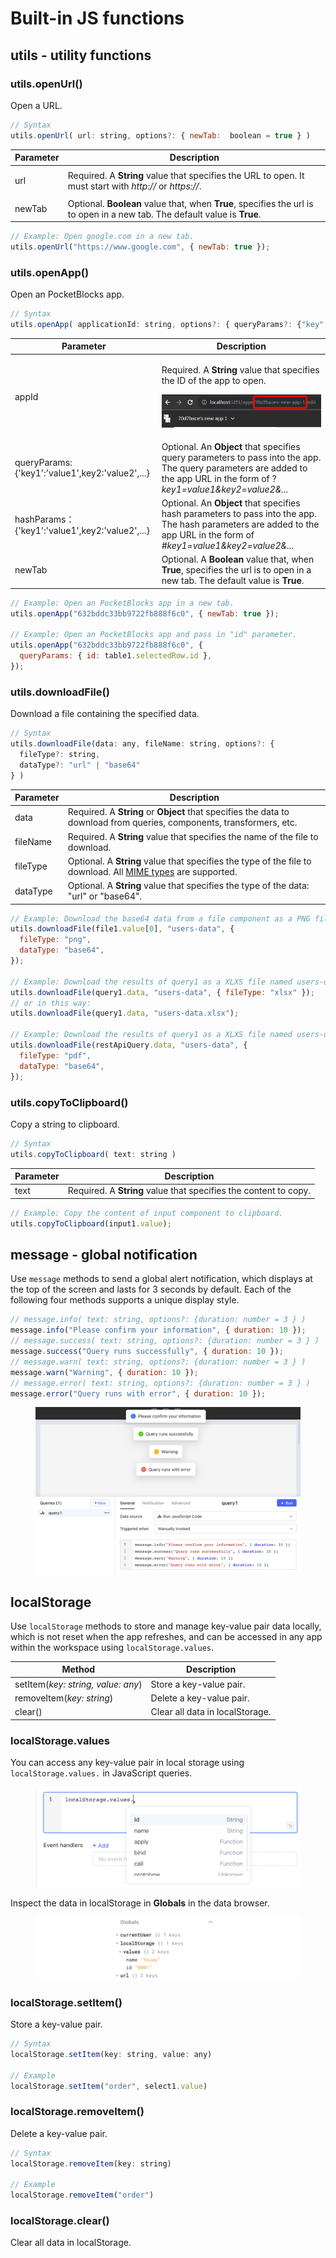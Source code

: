 # Built-in JS functions

## utils - utility functions

### utils.openUrl()

Open a URL.

```javascript
// Syntax
utils.openUrl( url: string, options?: { newTab:  boolean = true } )
```

| Parameter      | Description                                                                                                                |
| -------------- | -------------------------------------------------------------------------------------------------------------------------- |
| <p>url<br></p> | Required. A **String** value that specifies the URL to open. It must start with _http://_ or _https://_.                   |
| newTab         | Optional. **Boolean** value that, when **True**, specifies the url is to open in a new tab. The default value is **True**. |

```javascript
// Example: Open google.com in a new tab.
utils.openUrl("https://www.google.com", { newTab: true });
```

### utils.openApp()

Open an PocketBlocks app.

```javascript
// Syntax
utils.openApp( applicationId: string, options?: { queryParams?: {"key":"value"}, hashParams?: {"key":"value"}, newTab: true } )
```

| Parameter                                                  | Description                                                                                                                                                                                                                     |
| ---------------------------------------------------------- | ------------------------------------------------------------------------------------------------------------------------------------------------------------------------------------------------------------------------------- |
| <p>appId<br></p>                                           | <p>Required. A <strong>String</strong> value that specifies the ID of the app to open.</p><p> <img src="../../.gitbook/assets/build-apps/write-javascript/builtin-javascript-functions/01.png" alt="" data-size="original"></p> |
| queryParams: {'key1':'value1',key2:'value2',...}           | Optional. An **Object** that specifies query parameters to pass into the app. The query parameters are added to the app URL in the form of ?_key1=value1\&key2=value2&..._                                                      |
| <p>hashParams：{'key1':'value1',key2:'value2',...}<br></p> | Optional. An **Object** that specifies hash parameters to pass into the app. The hash parameters are added to the app URL in the form of _#key1=value1\&key2=value2&..._                                                        |
| newTab                                                     | Optional. A **Boolean** value that, when **True**, specifies the url is to open in a new tab. The default value is **True**.                                                                                                    |

```javascript
// Example: Open an PocketBlocks app in a new tab.
utils.openApp("632bddc33bb9722fb888f6c0", { newTab: true });

// Example: Open an PocketBlocks app and pass in "id" parameter.
utils.openApp("632bddc33bb9722fb888f6c0", {
  queryParams: { id: table1.selectedRow.id },
});
```

### utils.downloadFile()

Download a file containing the specified data.

```javascript
// Syntax
utils.downloadFile(data: any, fileName: string, options?: {
  fileType?: string,
  dataType?: "url" | "base64"
} )
```

| Parameter | Description                                                                                                                                                                                             |
| --------- | ------------------------------------------------------------------------------------------------------------------------------------------------------------------------------------------------------- |
| data      | Required. A **String** or **Object** that specifies the data to download from queries, components, transformers, etc.                                                                                   |
| fileName  | Required. A **String** value that specifies the name of the file to download.                                                                                                                           |
| fileType  | Optional. A **String** value that specifies the type of the file to download. All [MIME types](https://developer.mozilla.org/en-US/docs/Web/HTTP/Basics_of_HTTP/MIME_types/Common_types) are supported. |
| dataType  | Optional. A **String** value that specifies the type of the data: "url" or "base64".                                                                                                                    |

```javascript
// Example: Download the base64 data from a file component as a PNG file named users-data.
utils.downloadFile(file1.value[0], "users-data", {
  fileType: "png",
  dataType: "base64",
});

// Example: Download the results of query1 as a XLXS file named users-data.
utils.downloadFile(query1.data, "users-data", { fileType: "xlsx" });
// or in this way:
utils.downloadFile(query1.data, "users-data.xlsx");

// Example: Download the results of query1 as a XLXS file named users-data.
utils.downloadFile(restApiQuery.data, "users-data", {
  fileType: "pdf",
  dataType: "base64",
});
```

### utils.copyToClipboard()

Copy a string to clipboard.

```javascript
// Syntax
utils.copyToClipboard( text: string )
```

| Parameter | Description                                                      |
| --------- | ---------------------------------------------------------------- |
| text      | Required. A **String** value that specifies the content to copy. |

```javascript
// Example: Copy the content of input component to clipboard.
utils.copyToClipboard(input1.value);
```

## message - global notification

Use `message` methods to send a global alert notification, which displays at the top of the screen and lasts for 3 seconds by default. Each of the following four methods supports a unique display style.

```javascript
// message.info( text: string, options?: {duration: number = 3 } )
message.info("Please confirm your information", { duration: 10 });
// message.success( text: string, options?: {duration: number = 3 } )
message.success("Query runs successfully", { duration: 10 });
// message.warn( text: string, options?: {duration: number = 3 } )
message.warn("Warning", { duration: 10 });
// message.error( text: string, options?: {duration: number = 3 } )
message.error("Query runs with error", { duration: 10 });
```

<figure><img src="../../.gitbook/assets/build-apps/write-javascript/builtin-javascript-functions/02.png" alt=""><figcaption></figcaption></figure>

## localStorage

Use `localStorage` methods to store and manage key-value pair data locally, which is not reset when the app refreshes, and can be accessed in any app within the workspace using `localStorage.values`.

| Method                             | Description                     |
| ---------------------------------- | ------------------------------- |
| setItem(_key: string, value: any_) | Store a key-value pair.         |
| removeItem(_key: string_)          | Delete a key-value pair.        |
| clear()                            | Clear all data in localStorage. |

### localStorage.values

You can access any key-value pair in local storage using `localStorage.values.` in JavaScript queries.

<figure><img src="../../.gitbook/assets/build-apps/write-javascript/builtin-javascript-functions/03.png" alt=""><figcaption></figcaption></figure>

Inspect the data in localStorage in **Globals** in the data browser.

<figure><img src="../../.gitbook/assets/build-apps/write-javascript/builtin-javascript-functions/04.png" alt=""><figcaption></figcaption></figure>

### localStorage.setItem()

Store a key-value pair.

```javascript
// Syntax
localStorage.setItem(key: string, value: any)

// Example
localStorage.setItem("order", select1.value)
```

### localStorage.removeItem()

Delete a key-value pair.

```javascript
// Syntax
localStorage.removeItem(key: string)

// Example
localStorage.removeItem("order")
```

### localStorage.clear()

Clear all data in localStorage.

